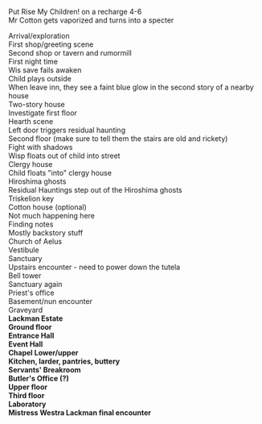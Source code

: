 Put Rise My Children! on a recharge 4-6  
Mr Cotton gets vaporized and turns into a specter
 
Arrival/exploration  
First shop/greeting scene  
Second shop or tavern and rumormill  
First night time  
Wis save fails awaken  
Child plays outside  
When leave inn, they see a faint blue glow in the second story of a nearby house  
Two-story house  
Investigate first floor  
Hearth scene  
Left door triggers residual haunting  
Second floor (make sure to tell them the stairs are old and rickety)  
Fight with shadows  
Wisp floats out of child into street  
Clergy house  
Child floats "into" clergy house  
Hiroshima ghosts  
Residual Hauntings step out of the Hiroshima ghosts  
Triskelion key  
Cotton house (optional)  
Not much happening here  
Finding notes  
Mostly backstory stuff  
Church of Aelus  
Vestibule  
Sanctuary  
Upstairs encounter - need to power down the tutela  
Bell tower  
Sanctuary again  
Priest's office  
Basement/nun encounter  
Graveyard  
**Lackman Estate**  
**Ground floor**  
**Entrance Hall**  
**Event Hall**  
**Chapel Lower/upper**  
**Kitchen, larder, pantries, buttery**  
**Servants' Breakroom**  
**Butler's Office (?)**  
**Upper floor**  
**Third floor**  
**Laboratory**  
**Mistress Westra Lackman final encounter**